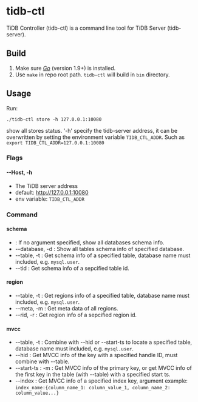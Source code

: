 # tidb-ctl

TiDB Controller (tidb-ctl) is a command line tool for TiDB Server (tidb-server).

## Build

1. Make sure [*Go*](https://golang.org/) (version 1.9+) is installed.
1. Use `make` in repo root path. `tidb-ctl` will build in `bin` directory.

## Usage

Run:

    ./tidb-ctl store -h 127.0.0.1:10080

show all stores status. '-h' specify the tidb-server address, it can be overwritten by setting the environment variable `TIDB_CTL_ADDR`. Such as `export TIDB_CTL_ADDR=127.0.0.1:10080`

### Flags

#### --Host, -h

* The TiDB server address
* default: <http://127.0.0.1:10080>
* env variable: `TIDB_CTL_ADDR`

### Command

#### schema

* : If no argument specified, show all databases schema info.
* --database, -d : Show all tables schema info of specified database.
* --table, -t : Get schema info of a specified table, database name must included, e.g. `mysql.user`.
* --tid : Get schema info of a sepcified table id.

#### region

* --table, -t : Get regions info of a specified table, database name must included, e.g. `mysql.user`.
* --meta, -m : Get meta data of all regions.
* --rid, -r : Get region info of a sepcified region id.

#### mvcc

* --table, -t : Combine with --hid or --start-ts to locate a specified table, database name must included, e.g. `mysql.user`.
* --hid : Get MVCC info of the key with a specified handle ID, must combine with --table.
* --start-ts : -m : Get MVCC info of the primary key, or get MVCC info of the first key in the table (with --table) with a specified start ts.
* --index : Get MVCC info of a specified index key, argument example: `index_name:{column_name_1: column_value_1, column_name_2: column_value...}`

